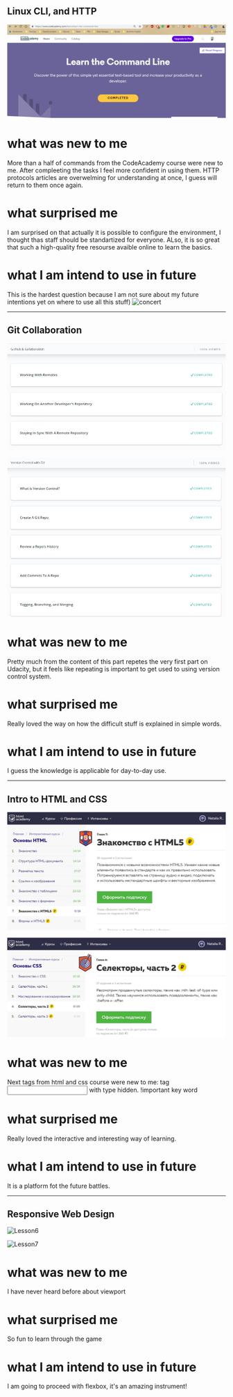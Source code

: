 ## Linux CLI, and HTTP

![Lesson1](https://github.com/nataliereshetnikova/kottans-frontend/blob/master/task_linux_cli/task_linux.jpg)

# what was new to me
More than a half of commands from the CodeAcademy course were new to me. After compleeting the tasks I feel more confident in using them.
HTTP protocols articles are overwelming for understanding at once, I guess will return to them once again.

# what surprised me
I am surprised on that actually it is possible to configure the environment, I thought thas staff should be standartized for everyone.
ALso, it is so great that such a high-quality free resourse avaible online to learn the basics.

# what I am intend to use in future
This is the hardest question because I am not sure about my future intentions yet on where to use all this stuff)
![concert](https://i.gifer.com/AP8k.gif)

------------------------------------------

## Git Collaboration

![Lesson2](https://github.com/nataliereshetnikova/kottans-frontend/blob/master/task_git_collaboration/GitHub%26Collaboration.jpg)

![Lesson3](https://github.com/nataliereshetnikova/kottans-frontend/blob/master/task_git_collaboration/Version%20Control%20with%20Git.jpg)

# what was new to me
Pretty much from the content of this part repetes the very first part on Udacity, but it feels like repeating is important to get used to using version control system.

# what surprised me
Really loved the way on how the difficult stuff is explained in simple words.

# what I am intend to use in future
I guess the knowledge is applicable for day-to-day use.

-----------------------------------------------------

## Intro to HTML and CSS

![Lesson4](https://github.com/nataliereshetnikova/kottans-frontend/blob/master/task_html_css_intro/html.jpg)

![Lesson5](https://github.com/nataliereshetnikova/kottans-frontend/blob/master/task_html_css_intro/css.jpg)

# what was new to me
Next tags from html and css course were new to me:
tag <input> with type hidden.
!important key word

# what surprised me
Really loved the interactive and interesting way of learning.

# what I am intend to use in future
It is a platform fot the future battles.

-------------------------------------------------------

## Responsive Web Design

![Lesson6](https://github.com/nataliereshetnikova/kottans-frontend/blob/master/task%resposive%web%design/Responsive_Web_Design_Fundamentals.jpg)

![Lesson7](https://github.com/nataliereshetnikova/kottans-frontend/blob/master/task%resposive%web%design/flexbox_froggy.jpg)

# what was new to me
I have never heard before about viewport

# what surprised me
So fun to learn through the game

# what I am intend to use in future
I am going to proceed with flexbox, it's an amazing instrument!
